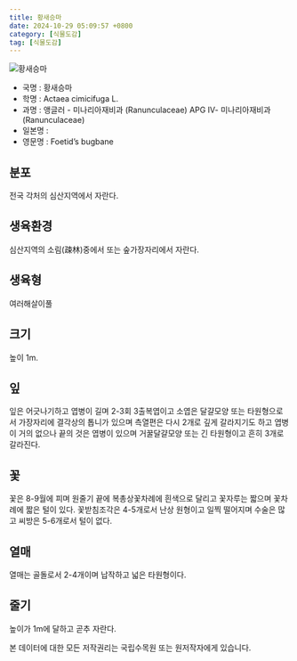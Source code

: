```yaml
---
title: 황새승마
date: 2024-10-29 05:09:57 +0800
category: [식물도감]
tag: [식물도감]
---
```




![황새승마](/fileUpload/plants/basic/Ranunculaceae/Cimicifuga/19180/1_th2.JPG)
- 국명 : 황새승마
- 학명 : Actaea cimicifuga L.
- 과명 : 앵글러 - 미나리아재비과 (Ranunculaceae) APG Ⅳ- 미나리아재비과 (Ranunculaceae)
- 일본명 : 
- 영문명 : Foetid’s bugbane


## 분포
전국 각처의 심산지역에서 자란다.
## 생육환경
심산지역의 소림(疎林)중에서 또는 숲가장자리에서 자란다.
## 생육형
여러해살이풀
## 크기
높이 1m.
## 잎
잎은 어긋나기하고 엽병이 길며 2-3회 3출복엽이고 소엽은 달걀모양 또는 타원형으로서 가장자리에 결각상의 톱니가 있으며 측열편은 다시 2개로 깊게 갈라지기도 하고 엽병이 거의 없으나 끝의 것은 엽병이 있으며 거꿀달걀모양 또는 긴 타원형이고 흔히 3개로 갈라진다.
## 꽃
꽃은 8-9월에 피며 원줄기 끝에 복총상꽃차례에 흰색으로 달리고 꽃자루는 짧으며 꽃차례에 짧은 털이 있다. 꽃받침조각은 4-5개로서 난상 원형이고 일찍 떨어지며 수술은 많고 씨방은 5-6개로서 털이 없다.
## 열매
열매는 골돌로서 2-4개이며 납작하고 넓은 타원형이다.
## 줄기
높이가 1m에 달하고 곧추 자란다.






본 데이터에 대한 모든 저작권리는 국립수목원 또는 원저작자에게 있습니다.
